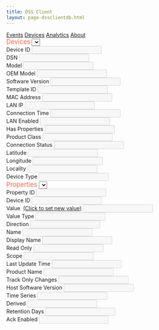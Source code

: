 ```yaml
---
title: DSS Client
layout: page-dssclientdb.html
---
```


<nav>
<div class="nav nav-tabs" id="nav-tab" role="tablist">
<a class="nav-item nav-link active" data-toggle="tab" href="#events-page" role="tab">Events</a>
<a class="nav-item nav-link" data-toggle="tab" href="#devices-page" role="tab">Devices</a>
<a class="nav-item nav-link" data-toggle="tab" href="#analytics-page" role="tab">Analytics</a>
<a class="nav-item nav-link" data-toggle="tab" href="#about-page" role="tab">About</a>
</div>
</nav>

<div class="tab-content">

<!-- BEGIN EVENTS PAGE -->
<div class="tab-pane fade show active" id="events-page" role="tabpanel">
</div>
<!-- END EVENTS PAGE -->

<!-- BEGIN DEVICES PAGE -->
<div class="tab-pane fade" id="devices-page" role="tabpanel">
  <div class="row">
    <div class="col-md-6">
      <div class="row">
        <div class="col-md-12">
          <label style="font-size: 120% !important;color:tomato;">Devices</label>
          <select id="select-devices" class="form-control form-control-sm"></select>
        </div>
      </div>
      <div class="row">
        <div class="col-md-12">
          <label>Device ID</label>
          <input type="text" class="form-control form-control-sm" id="device-id" disabled="true">
        </div>
      </div>
      <div class="row">
        <div class="col-md-12">
          <label>DSN</label>
          <input type="text" class="form-control form-control-sm" id="device-dsn" disabled="true">
        </div>
      </div>
      <div class="row">
        <div class="col-md-12">
          <label>Model</label>
          <input type="text" class="form-control form-control-sm" id="device-model" disabled="true">
        </div>
      </div>
      <div class="row">
        <div class="col-md-12">
          <label>OEM Model</label>
          <input type="text" class="form-control form-control-sm" id="device-oem-model" disabled="true">
        </div>
      </div>
      <div class="row">
        <div class="col-md-12">
          <label>Software Version</label>
          <input type="text" class="form-control form-control-sm" id="device-software-version" disabled="true">
        </div>
      </div>
      <div class="row">
        <div class="col-md-12">
          <label>Template ID</label>
          <input type="text" class="form-control form-control-sm" id="device-template-id" disabled="true">
        </div>
      </div>
      <div class="row">
        <div class="col-md-12">
          <label>MAC Address</label>
          <input type="text" class="form-control form-control-sm" id="device-mac-address" disabled="true">
        </div>
      </div>
      <div class="row">
        <div class="col-md-12">
          <label>LAN IP</label>
          <input type="text" class="form-control form-control-sm" id="device-lan-ip" disabled="true">
        </div>
      </div>
      <div class="row">
        <div class="col-md-12">
          <label>Connection Time</label>
          <input type="text" class="form-control form-control-sm" id="device-connection-time" disabled="true">
        </div>
      </div>
      <div class="row">
        <div class="col-md-12">
          <label>LAN Enabled</label>
          <input type="text" class="form-control form-control-sm" id="device-lan-enabled" disabled="true">
        </div>
      </div>
      <div class="row">
        <div class="col-md-12">
          <label>Has Properties</label>
          <input type="text" class="form-control form-control-sm" id="device-has-properties" disabled="true">
        </div>
      </div>
      <div class="row">
        <div class="col-md-12">
          <label>Product Class</label>
          <input type="text" class="form-control form-control-sm" id="device-product-class" disabled="true">
        </div>
      </div>
      <div class="row">
        <div class="col-md-12">
          <label>Connection Status</label>
          <input type="text" class="form-control form-control-sm" id="device-connection-status" disabled="true">
        </div>
      </div>
      <div class="row">
        <div class="col-md-12">
          <label>Latitude</label>
          <input type="text" class="form-control form-control-sm" id="device-latitude" disabled="true">
        </div>
      </div>
      <div class="row">
        <div class="col-md-12">
          <label>Longitude</label>
          <input type="text" class="form-control form-control-sm" id="device-longitude" disabled="true">
        </div>
      </div>
      <div class="row">
        <div class="col-md-12">
          <label>Locality</label>
          <input type="text" class="form-control form-control-sm" id="device-locality" disabled="true">
        </div>
      </div>
      <div class="row">
        <div class="col-md-12">
          <label>Device Type</label>
          <input type="text" class="form-control form-control-sm" id="device-type" disabled="true">
        </div>
      </div>
    </div>
    <div class="col-md-6">
      <div class="row">
        <div class="col-md-12">
          <label style="font-size: 120% !important;color:tomato;">Properties</label>
          <select id="select-properties" class="form-control form-control-sm"></select>
        </div>
      </div>
      <div class="row">
        <div class="col-md-12">
          <label>Property ID</label>
          <input type="text" class="form-control form-control-sm" id="property-id" disabled="true">
        </div>
      </div>
      <div class="row">
        <div class="col-md-12">
          <label>Device ID</label>
          <input type="text" class="form-control form-control-sm" id="property-device-id" disabled="true">
        </div>
      </div>
      <div class="row">
        <div class="col-md-12">
          <label>Value</label>&nbsp;&nbsp;<span id="set-property-value"><a href="">(Click to set new value)</a></span>
          <input type="text" class="form-control form-control-sm" id="property-value" disabled="true">
        </div>
      </div>
      <div class="row">
        <div class="col-md-12">
          <label>Value Type</label>
          <input type="text" class="form-control form-control-sm" id="property-value-type" disabled="true">
        </div>
      </div>
      <div class="row">
        <div class="col-md-12">
          <label>Direction</label>
          <input type="text" class="form-control form-control-sm" id="property-direction" disabled="true">
        </div>
      </div>
      <div class="row">
        <div class="col-md-12">
          <label>Name</label>
          <input type="text" class="form-control form-control-sm" id="property-db-name" disabled="true">
        </div>
      </div>
      <div class="row">
        <div class="col-md-12">
          <label>Display Name</label>
          <input type="text" class="form-control form-control-sm" id="property-display-name" disabled="true">
        </div>
      </div>
      <div class="row">
        <div class="col-md-12">
          <label>Read Only</label>
          <input type="text" class="form-control form-control-sm" id="property-read-only" disabled="true">
        </div>
      </div>
      <div class="row">
        <div class="col-md-12">
          <label>Scope</label>
          <input type="text" class="form-control form-control-sm" id="property-scope" disabled="true">
        </div>
      </div>
      <div class="row">
        <div class="col-md-12">
          <label>Last Update Time</label>
          <input type="text" class="form-control form-control-sm" id="property-last-update-time" disabled="true">
        </div>
      </div>
      <div class="row">
        <div class="col-md-12">
          <label>Product Name</label>
          <input type="text" class="form-control form-control-sm" id="property-product-name" disabled="true">
        </div>
      </div>
      <div class="row">
        <div class="col-md-12">
          <label>Track Only Changes</label>
          <input type="text" class="form-control form-control-sm" id="property-track-only-changes" disabled="true">
        </div>
      </div>
      <div class="row">
        <div class="col-md-12">
          <label>Host Software Version</label>
          <input type="text" class="form-control form-control-sm" id="property-host-software-version" disabled="true">
        </div>
      </div>
      <div class="row">
        <div class="col-md-12">
          <label>Time Series</label>
          <input type="text" class="form-control form-control-sm" id="property-time-series" disabled="true">
        </div>
      </div>
      <div class="row">
        <div class="col-md-12">
          <label>Derived</label>
          <input type="text" class="form-control form-control-sm" id="property-derived" disabled="true">
        </div>
      </div>
      <div class="row">
        <div class="col-md-12">
          <label>Retention Days</label>
          <input type="text" class="form-control form-control-sm" id="property-retention-days" disabled="true">
        </div>
      </div>
      <div class="row">
        <div class="col-md-12">
          <label>Ack Enabled</label>
          <input type="text" class="form-control form-control-sm" id="property-ack-enabled" disabled="true">
        </div>
      </div>
    </div>
  </div>
</div>
<!-- END DEVICES PAGE -->

<!-- BEGIN ANALYTICS PAGE -->
<div class="tab-pane fade" id="analytics-page" role="tabpanel">
</div>
<!-- END ANALYTICS PAGE -->

<!-- BEGIN ABOUT PAGE -->
<div class="tab-pane fade" id="about-page" role="tabpanel">
</div>
<!-- END ABOUT PAGE -->

</div>
